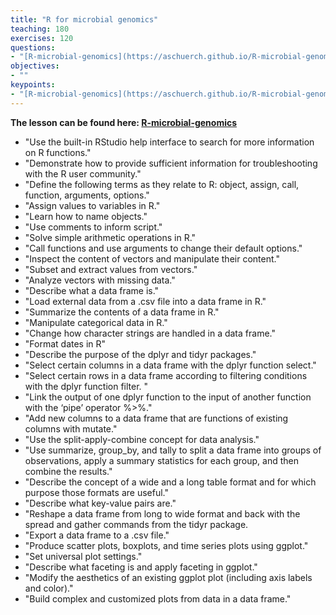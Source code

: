 ```yaml
---
title: "R for microbial genomics"
teaching: 180
exercises: 120
questions:
- "[R-microbial-genomics](https://aschuerch.github.io/R-microbial-genomics/)"
objectives:
- ""
keypoints:
- "[R-microbial-genomics](https://aschuerch.github.io/R-microbial-genomics/)"
---
```



**The lesson can be found here: [R-microbial-genomics](https://aschuerch.github.io/R-microbial-genomics/)**


- "Use the built-in RStudio help interface to search for more information on R functions."
- "Demonstrate how to provide sufficient information for troubleshooting with the R user community."
- "Define the following terms as they relate to R: object, assign, call, function, arguments, options."
- "Assign values to variables in R."
- "Learn how to name objects."
- "Use comments to inform script."
- "Solve simple arithmetic operations in R."
- "Call functions and use arguments to change their default options."
- "Inspect the content of vectors and manipulate their content."
- "Subset and extract values from vectors."
- "Analyze vectors with missing data."
- "Describe what a data frame is."
- "Load external data from a .csv file into a data frame in R."
- "Summarize the contents of a data frame in R."
- "Manipulate categorical data in R."
- "Change how character strings are handled in a data frame."
- "Format dates in R"
- "Describe the purpose of the dplyr and tidyr packages."
- "Select certain columns in a data frame with the dplyr function select."
- "Select certain rows in a data frame according to filtering conditions with the dplyr function filter. "
- "Link the output of one dplyr function to the input of another function with the ‘pipe’ operator %>%."
- "Add new columns to a data frame that are functions of existing columns with mutate."
- "Use the split-apply-combine concept for data analysis."
- "Use summarize, group_by, and tally to split a data frame into groups of observations, apply a summary statistics for each group, and then combine the results."
- "Describe the concept of a wide and a long table format and for which purpose those formats are useful."
- "Describe what key-value pairs are."
- "Reshape a data frame from long to wide format and back with the spread and gather commands from the tidyr package.
- "Export a data frame to a .csv file."
- "Produce scatter plots, boxplots, and time series plots using ggplot."
- "Set universal plot settings."
- "Describe what faceting is and apply faceting in ggplot."
- "Modify the aesthetics of an existing ggplot plot (including axis labels and color)."
- "Build complex and customized plots from data in a data frame."


